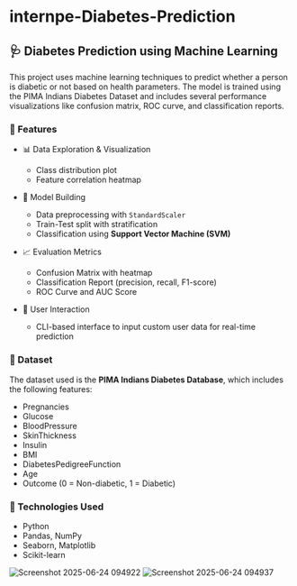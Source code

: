 # internpe-Diabetes-Prediction

## 🩺 Diabetes Prediction using Machine Learning

This project uses machine learning techniques to predict whether a person is diabetic or not based on health parameters. The model is trained using the PIMA Indians Diabetes Dataset and includes several performance visualizations like confusion matrix, ROC curve, and classification reports.

### 🚀 Features

* 📊 Data Exploration & Visualization

  * Class distribution plot
  * Feature correlation heatmap
* 🧠 Model Building

  * Data preprocessing with `StandardScaler`
  * Train-Test split with stratification
  * Classification using **Support Vector Machine (SVM)**
* 📈 Evaluation Metrics

  * Confusion Matrix with heatmap
  * Classification Report (precision, recall, F1-score)
  * ROC Curve and AUC Score
* 👤 User Interaction

  * CLI-based interface to input custom user data for real-time prediction

### 📂 Dataset

The dataset used is the **PIMA Indians Diabetes Database**, which includes the following features:

* Pregnancies
* Glucose
* BloodPressure
* SkinThickness
* Insulin
* BMI
* DiabetesPedigreeFunction
* Age
* Outcome (0 = Non-diabetic, 1 = Diabetic)

### 📌 Technologies Used

* Python
* Pandas, NumPy
* Seaborn, Matplotlib
* Scikit-learn

![Screenshot 2025-06-24 094922](https://github.com/user-attachments/assets/d9541c41-1185-44c7-b550-2fc9d2f9ebff)
![Screenshot 2025-06-24 094937](https://github.com/user-attachments/assets/c397c057-2aff-49a8-98cb-2a94a49fc487)
